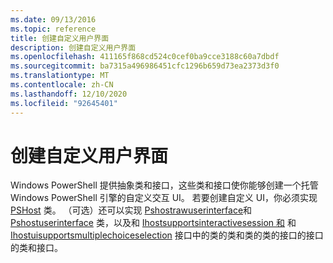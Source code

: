 ```yaml
---
ms.date: 09/13/2016
ms.topic: reference
title: 创建自定义用户界面
description: 创建自定义用户界面
ms.openlocfilehash: 411165f868cd524c0cef0ba9cce3188c60a7dbdf
ms.sourcegitcommit: ba7315a496986451cfc1296b659d73ea2373d3f0
ms.translationtype: MT
ms.contentlocale: zh-CN
ms.lasthandoff: 12/10/2020
ms.locfileid: "92645401"
---
```

# <a name="creating-a-custom-user-interface"></a>创建自定义用户界面

Windows PowerShell 提供抽象类和接口，这些类和接口使你能够创建一个托管 Windows PowerShell 引擎的自定义交互 UI。 若要创建自定义 UI，你必须实现 [PSHost](/dotnet/api/System.Management.Automation.Host.PSHost) 类。 （可选）还可以实现 [Pshostrawuserinterface](/dotnet/api/System.Management.Automation.Host.PSHostRawUserInterface)和 [Pshostuserinterface](/dotnet/api/System.Management.Automation.Host.PSHostUserInterface) 类，以及和 [Ihostsupportsinteractivesession 和](/dotnet/api/System.Management.Automation.Host.IHostSupportsInteractiveSession) 和 [Ihostuisupportsmultiplechoiceselection](/dotnet/api/System.Management.Automation.Host.IHostUISupportsMultipleChoiceSelection) 接口中的类的类和类的类的接口的接口的类和接口。
